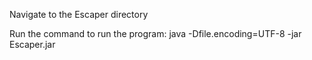 Navigate to the Escaper directory

Run the command to run the program:
java -Dfile.encoding=UTF-8 -jar Escaper.jar

